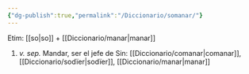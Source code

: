 ```yaml
---
{"dg-publish":true,"permalink":"/Diccionario/somanar/"}
---
```


Etim: [[so\|so]] + [[Diccionario/manar\|manar]]
1. *v. sep.* Mandar, ser el jefe de
    Sin: [[Diccionario/comanar\|comanar]], [[Diccionario/sodïer\|sodïer]], [[Diccionario/manar\|manar]]